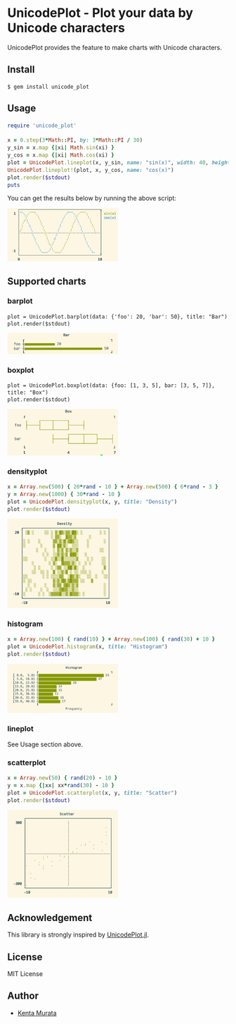 # UnicodePlot - Plot your data by Unicode characters

UnicodePlot provides the feature to make charts with Unicode characters.

## Install

```console
$ gem install unicode_plot
```

## Usage

```ruby
require 'unicode_plot'

x = 0.step(3*Math::PI, by: 3*Math::PI / 30)
y_sin = x.map {|xi| Math.sin(xi) }
y_cos = x.map {|xi| Math.cos(xi) }
plot = UnicodePlot.lineplot(x, y_sin, name: "sin(x)", width: 40, height: 10)
UnicodePlot.lineplot!(plot, x, y_cos, name: "cos(x)")
plot.render($stdout)
puts
```

You can get the results below by running the above script:

<img src="img/lineplot.png" width="50%" />

## Supported charts

### barplot

```
plot = UnicodePlot.barplot(data: {'foo': 20, 'bar': 50}, title: "Bar")
plot.render($stdout)
```

<img src="img/barplot.png" width="50%" />

### boxplot

```
plot = UnicodePlot.boxplot(data: {foo: [1, 3, 5], bar: [3, 5, 7]}, title: "Box")
plot.render($stdout)
```

<img src="img/boxplot.png" width="50%" />

### densityplot

```ruby
x = Array.new(500) { 20*rand - 10 } + Array.new(500) { 6*rand - 3 }
y = Array.new(1000) { 30*rand - 10 }
plot = UnicodePlot.densityplot(x, y, title: "Density")
plot.render($stdout)
```

<img src="img/densityplot.png" width="50%" />

### histogram

```ruby
x = Array.new(100) { rand(10) } + Array.new(100) { rand(30) + 10 }
plot = UnicodePlot.histogram(x, title: "Histogram")
plot.render($stdout)
```

<img src="img/histogram.png" width="50%" />

### lineplot

See Usage section above.

### scatterplot

```ruby
x = Array.new(50) { rand(20) - 10 }
y = x.map {|xx| xx*rand(30) - 10 }
plot = UnicodePlot.scatterplot(x, y, title: "Scatter")
plot.render($stdout)
```

<img src="img/scatterplot.png" width="50%" />

## Acknowledgement

This library is strongly inspired by [UnicodePlot.jl](https://github.com/Evizero/UnicodePlots.jl).

## License

MIT License

## Author

- [Kenta Murata](https://github.com/mrkn)
